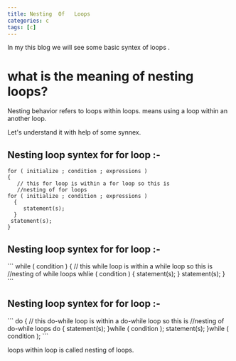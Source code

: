 ```yaml
---
title: Nesting  Of   Loops
categories: c
tags: [c]
---
```


In my this blog we will see some basic syntex of loops .
<h1>what is the meaning of nesting loops?</h1>
Nesting behavior refers to loops within loops.
means using a loop within an another loop.

Let's understand it with help of some synnex.
<h2>Nesting loop syntex for for loop :-</h2>

```
for ( initialize ; condition ; expressions )
{
   // this for loop is within a for loop so this is 
   //nesting of for loops
for ( initialize ; condition ; expressions )
  {
     statement(s);
  }
 statement(s);
}
```

<h2>Nesting loop syntex for for loop :-</h2>
```
while ( condition )
{
   // this while loop is within a while loop so this is 
  //nesting of while loops
 whlie ( condition )
   {
      statement(s);
   }
 statement(s);
}
```

<h2>Nesting loop syntex for for loop :-</h2>
```
do
{
   // this do-while loop is within a do-while loop so this is 
  //nesting of do-while loops
 do
  {
     statement(s);
  }while ( condition );
 statement(s);
}while ( condition );
```

loops within loop is called nesting of loops.
